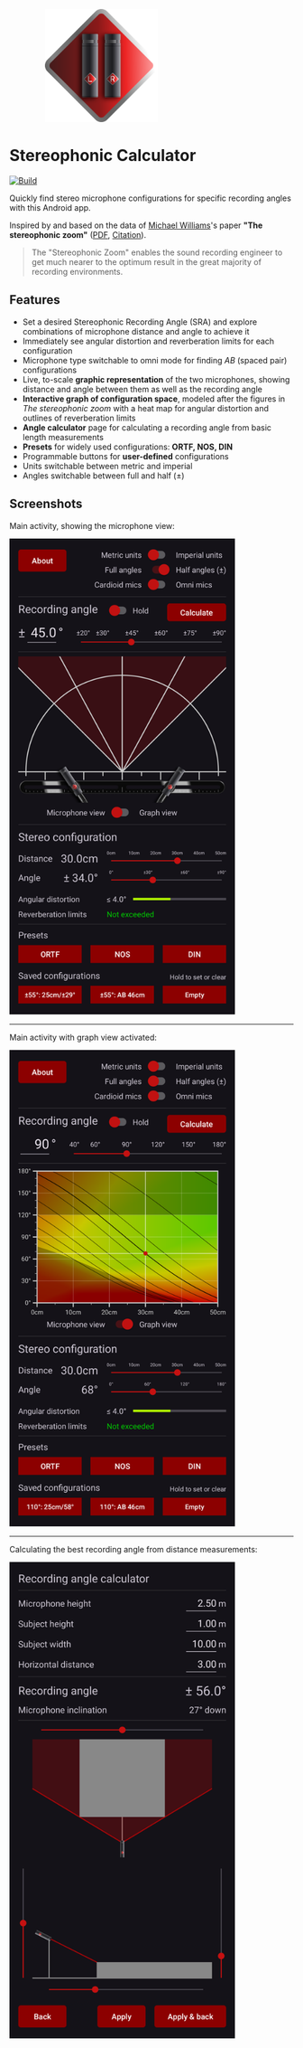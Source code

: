                 <img src="app/src/main/res/drawable/logo_1024.webp" width="200" height="200"/>

# Stereophonic Calculator

[![Build](https://github.com/svetter/stereocalc/actions/workflows/build_and_test.yml/badge.svg)](https://github.com/svetter/stereocalc/actions/workflows/build_and_test.yml)

Quickly find stereo microphone configurations for specific recording angles with this Android app.

Inspired by and based on the data of [Michael Williams](http://www.williamsmmad.com/)'s paper **"The stereophonic zoom"** ([PDF](https://www.gracedesign.com/support/StereoZoom10.pdf), [Citation](https://api.semanticscholar.org/CorpusID:202598177)).

> The "Stereophonic Zoom" enables the sound recording engineer to get much nearer to the optimum result in the great majority of recording environments.

## Features

- Set a desired Stereophonic Recording Angle (SRA) and explore combinations of microphone distance and angle to achieve it
- Immediately see angular distortion and reverberation limits for each configuration
- Microphone type switchable to omni mode for finding _AB_ (spaced pair) configurations
- Live, to-scale **graphic representation** of the two microphones, showing distance and angle between them as well as the recording angle
- **Interactive graph of configuration space**, modeled after the figures in _The stereophonic zoom_ with a heat map for angular distortion and outlines of reverberation limits
- **Angle calculator** page for calculating a recording angle from basic length measurements
- **Presets** for widely used configurations: **ORTF, NOS, DIN**
- Programmable buttons for **user-defined** configurations
- Units switchable between metric and imperial
- Angles switchable between full and half (±)

## Screenshots

Main activity, showing the microphone view:

<img src="resources/screenshots/main_mic_view_dark.png" alt="Main activity, microphone view" width="400" style="max-width: 100%; height: auto;">

---

Main activity with graph view activated:

<img src="resources/screenshots/main_graph_view_dark.png" alt="Main activity, graph viwe" width="400" style="max-width: 100%; height: auto;">

---

Calculating the best recording angle from distance measurements:

<img src="resources/screenshots/angle_calc_dark.png" alt="Recording angle calculator activity" width="400" style="max-width: 100%; height: auto;">
